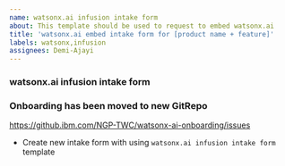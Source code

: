 ```yaml
---
name: watsonx.ai infusion intake form
about: This template should be used to request to embed watsonx.ai 
title: 'watsonx.ai embed intake form for [product name + feature]'
labels: watsonx,infusion
assignees: Demi-Ajayi 
---
```


### watsonx.ai infusion intake form 

### Onboarding has been moved to new GitRepo
https://github.ibm.com/NGP-TWC/watsonx-ai-onboarding/issues

- Create new intake form with using `watsonx.ai infusion intake form` template
